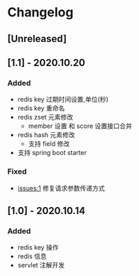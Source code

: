 # Changelog

## [Unreleased]


## [1.1] - 2020.10.20
### Added 
- redis key 过期时间设置,单位(秒)
- redis key 重命名
- redis zset 元素修改
    - member 设置 和 score 设置接口合并
- redis hash 元素修改
    - 支持 field 修改
- 支持 spring boot starter 
  
  
    
### Fixed
- [issues:1](https://github.com/huifer/view-redis/issues/1) 修复请求参数传递方式


## [1.0] - 2020.10.14
### Added
- redis key 操作
- redis 信息
- servlet 注解开发
